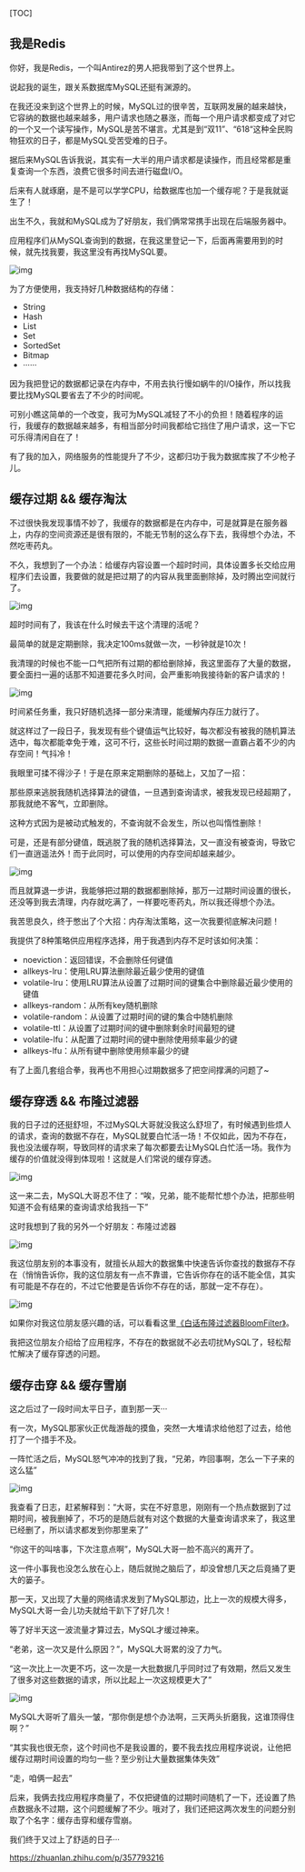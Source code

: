 [TOC]

## 我是Redis

你好，我是Redis，一个叫Antirez的男人把我带到了这个世界上。

说起我的诞生，跟关系数据库MySQL还挺有渊源的。

在我还没来到这个世界上的时候，MySQL过的很辛苦，互联网发展的越来越快，它容纳的数据也越来越多，用户请求也随之暴涨，而每一个用户请求都变成了对它的一个又一个读写操作，MySQL是苦不堪言。尤其是到“双11”、“618“这种全民购物狂欢的日子，都是MySQL受苦受难的日子。

据后来MySQL告诉我说，其实有一大半的用户请求都是读操作，而且经常都是重复查询一个东西，浪费它很多时间去进行磁盘I/O。

后来有人就琢磨，是不是可以学学CPU，给数据库也加一个缓存呢？于是我就诞生了！

出生不久，我就和MySQL成为了好朋友，我们俩常常携手出现在后端服务器中。

应用程序们从MySQL查询到的数据，在我这里登记一下，后面再需要用到的时候，就先找我要，我这里没有再找MySQL要。

![img](https://tva1.sinaimg.cn/large/008i3skNly1gqeww6oh21j31400rdjsl.jpg)

为了方便使用，我支持好几种数据结构的存储：

- String
- Hash
- List
- Set
- SortedSet
- Bitmap
- ······

因为我把登记的数据都记录在内存中，不用去执行慢如蜗牛的I/O操作，所以找我要比找MySQL要省去了不少的时间呢。

可别小瞧这简单的一个改变，我可为MySQL减轻了不小的负担！随着程序的运行，我缓存的数据越来越多，有相当部分时间我都给它挡住了用户请求，这一下它可乐得清闲自在了！

有了我的加入，网络服务的性能提升了不少，这都归功于我为数据库挨了不少枪子儿。

## 缓存过期 && 缓存淘汰

不过很快我发现事情不妙了，我缓存的数据都是在内存中，可是就算是在服务器上，内存的空间资源还是很有限的，不能无节制的这么存下去，我得想个办法，不然吃枣药丸。

不久，我想到了一个办法：给缓存内容设置一个超时时间，具体设置多长交给应用程序们去设置，我要做的就是把过期了的内容从我里面删除掉，及时腾出空间就行了。

![img](https://tva1.sinaimg.cn/large/008i3skNly1gqeww5metuj31400htab4.jpg)

超时时间有了，我该在什么时候去干这个清理的活呢？

最简单的就是定期删除，我决定100ms就做一次，一秒钟就是10次！

我清理的时候也不能一口气把所有过期的都给删除掉，我这里面存了大量的数据，要全面扫一遍的话那不知道要花多久时间，会严重影响我接待新的客户请求的！

![img](https://tva1.sinaimg.cn/large/008i3skNly1gqeww302luj31400i8q3q.jpg)

时间紧任务重，我只好随机选择一部分来清理，能缓解内存压力就行了。

就这样过了一段日子，我发现有些个键值运气比较好，每次都没有被我的随机算法选中，每次都能幸免于难，这可不行，这些长时间过期的数据一直霸占着不少的内存空间！气抖冷！

我眼里可揉不得沙子！于是在原来定期删除的基础上，又加了一招：

那些原来逃脱我随机选择算法的键值，一旦遇到查询请求，被我发现已经超期了，那我就绝不客气，立即删除。

这种方式因为是被动式触发的，不查询就不会发生，所以也叫惰性删除！

可是，还是有部分键值，既逃脱了我的随机选择算法，又一直没有被查询，导致它们一直逍遥法外！而于此同时，可以使用的内存空间却越来越少。

![img](https://tva1.sinaimg.cn/large/008i3skNly1gqeww1wuh8j30u00jjwf7.jpg)

而且就算退一步讲，我能够把过期的数据都删除掉，那万一过期时间设置的很长，还没等到我去清理，内存就吃满了，一样要吃枣药丸，所以我还得想个办法。

我苦思良久，终于憋出了个大招：内存淘汰策略，这一次我要彻底解决问题！

我提供了8种策略供应用程序选择，用于我遇到内存不足时该如何决策：

- noeviction：返回错误，不会删除任何键值
- allkeys-lru：使用LRU算法删除最近最少使用的键值
- volatile-lru：使用LRU算法从设置了过期时间的键集合中删除最近最少使用的键值
- allkeys-random：从所有key随机删除
- volatile-random：从设置了过期时间的键的集合中随机删除
- volatile-ttl：从设置了过期时间的键中删除剩余时间最短的键
- volatile-lfu：从配置了过期时间的键中删除使用频率最少的键
- allkeys-lfu：从所有键中删除使用频率最少的键

有了上面几套组合拳，我再也不用担心过期数据多了把空间撑满的问题了~

## 缓存穿透 && 布隆过滤器

我的日子过的还挺舒坦，不过MySQL大哥就没我这么舒坦了，有时候遇到些烦人的请求，查询的数据不存在，MySQL就要白忙活一场！不仅如此，因为不存在，我也没法缓存啊，导致同样的请求来了每次都要去让MySQL白忙活一场。我作为缓存的价值就没得到体现啦！这就是人们常说的缓存穿透。

![img](https://tva1.sinaimg.cn/large/008i3skNly1gqeww0ku5yj30u00bwwf1.jpg)

这一来二去，MySQL大哥忍不住了：“唉，兄弟，能不能帮忙想个办法，把那些明知道不会有结果的查询请求给我挡一下”

这时我想到了我的另外一个好朋友：布隆过滤器

![img](https://tva1.sinaimg.cn/large/008i3skNly1gqewvz6zlpj31400kvdgp.jpg)

我这位朋友别的本事没有，就擅长从超大的数据集中快速告诉你查找的数据存不存在（悄悄告诉你，我的这位朋友有一点不靠谱，它告诉你存在的话不能全信，其实有可能是不存在的，不过它他要是告诉你不存在的话，那就一定不存在）。

![img](https://tva1.sinaimg.cn/large/008i3skNly1gqewvyabi5j30lr09dwep.jpg)

如果你对我这位朋友感兴趣的话，可以看看这里[《白话布隆过滤器BloomFilter》](https://link.zhihu.com/?target=https%3A//mp.weixin.qq.com/s%3F__biz%3DMzI1MzYzMTI2Ng%3D%3D%26mid%3D2247483840%26idx%3D1%26sn%3D351b3c648a724b28bce767d9345400dd%26scene%3D21%23wechat_redirect)。

我把这位朋友介绍给了应用程序，不存在的数据就不必去叨扰MySQL了，轻松帮忙解决了缓存穿透的问题。

## 缓存击穿 && 缓存雪崩

这之后过了一段时间太平日子，直到那一天···

有一次，MySQL那家伙正优哉游哉的摸鱼，突然一大堆请求给他怼了过去，给他打了一个措手不及。

一阵忙活之后，MySQL怒气冲冲的找到了我，“兄弟，咋回事啊，怎么一下子来的这么猛”

![img](https://tva1.sinaimg.cn/large/008i3skNly1gqewvwwfohj31400gt3zg.jpg)

我查看了日志，赶紧解释到：“大哥，实在不好意思，刚刚有一个热点数据到了过期时间，被我删掉了，不巧的是随后就有对这个数据的大量查询请求来了，我这里已经删了，所以请求都发到你那里来了”

“你这干的叫啥事，下次注意点啊”，MySQL大哥一脸不高兴的离开了。

这一件小事我也没怎么放在心上，随后就抛之脑后了，却没曾想几天之后竟捅了更大的篓子。

那一天，又出现了大量的网络请求发到了MySQL那边，比上一次的规模大得多，MySQL大哥一会儿功夫就给干趴下了好几次！

等了好半天这一波流量才算过去，MySQL才缓过神来。

“老弟，这一次又是什么原因？”，MySQL大哥累的没了力气。

“这一次比上一次更不巧，这一次是一大批数据几乎同时过了有效期，然后又发生了很多对这些数据的请求，所以比起上一次这规模更大了”

![img](https://tva1.sinaimg.cn/large/008i3skNly1gqewvvjpo5j31400g3gmo.jpg)

MySQL大哥听了眉头一皱，“那你倒是想个办法啊，三天两头折磨我，这谁顶得住啊？”

“其实我也很无奈，这个时间也不是我设置的，要不我去找应用程序说说，让他把缓存过期时间设置的均匀一些？至少别让大量数据集体失效”

“走，咱俩一起去”

后来，我俩去找应用程序商量了，不仅把键值的过期时间随机了一下，还设置了热点数据永不过期，这个问题缓解了不少。哦对了，我们还把这两次发生的问题分别取了个名字：缓存击穿和缓存雪崩。

我们终于又过上了舒适的日子···

https://zhuanlan.zhihu.com/p/357793216